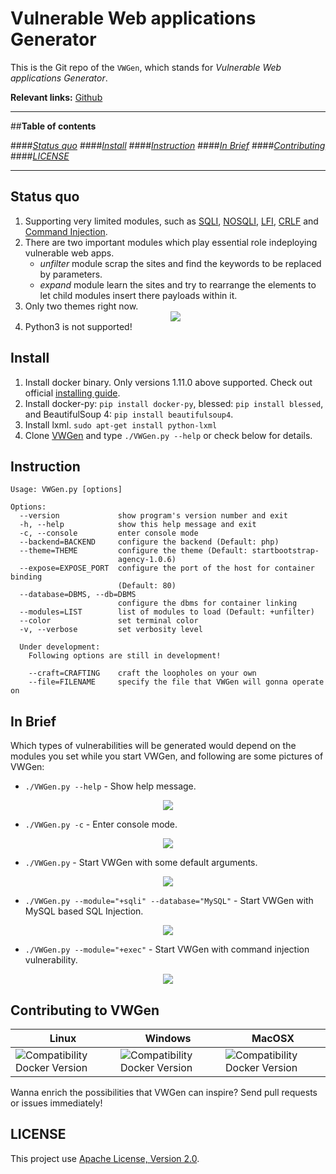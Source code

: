 # Vulnerable Web applications Generator

This is the Git repo of the `VWGen`, which stands for *Vulnerable Web applications Generator*.

**Relevant links:**
 [Github](https://github.com/qazbnm456/VWGen)

---------------------------------------

##**Table of contents**

####*[Status quo](#status)*
####*[Install](#install)*
####*[Instruction](#instruction)*
####*[In Brief](#brief)*
####*[Contributing](#contribute)*
####*[LICENSE](#license)*

---------------------------------------

<a name="status"></a>
## Status quo

1. Supporting very limited modules, such as [SQLI](https://www.owasp.org/index.php/SQL_Injection), [NOSQLI](https://www.owasp.org/index.php/Testing_for_NoSQL_injection), [LFI](https://www.owasp.org/index.php/Testing_for_Local_File_Inclusion), [CRLF](https://www.owasp.org/index.php/CRLF_Injection) and [Command Injection](https://www.owasp.org/index.php/Command_Injection).
2. There are two important modules which play essential role indeploying vulnerable web apps.
   - *unfilter* module scrap the sites and find the keywords to be replaced by parameters.
   - *expand* module learn the sites and try to rearrange the elements to let child modules insert there payloads within it.
3. Only two themes right now.
    <div align="center"><img src="http://i.imgur.com/goiRccC.png" /></div>
4. Python3 is not supported!

<a name="install"></a>
## Install

1. Install docker binary. Only versions 1.11.0 above supported. Check out official [installing guide](https://docs.docker.com/linux/).
2. Install docker-py: `pip install docker-py`, blessed: `pip install blessed`, and BeautifulSoup 4: `pip install beautifulsoup4`.
3. Install lxml. `sudo apt-get install python-lxml`
4. Clone [VWGen](https://github.com/qazbnm456/VWGen) and type `./VWGen.py --help` or check below for details.

<a name="instruction"></a>
## Instruction

    Usage: VWGen.py [options]

    Options:
      --version             show program's version number and exit
      -h, --help            show this help message and exit
      -c, --console         enter console mode
      --backend=BACKEND     configure the backend (Default: php)
      --theme=THEME         configure the theme (Default: startbootstrap-
                            agency-1.0.6)
      --expose=EXPOSE_PORT  configure the port of the host for container binding
                            (Default: 80)
      --database=DBMS, --db=DBMS
                            configure the dbms for container linking
      --modules=LIST        list of modules to load (Default: +unfilter)
      --color               set terminal color
      -v, --verbose         set verbosity level

      Under development:
        Following options are still in development!

        --craft=CRAFTING    craft the loopholes on your own
        --file=FILENAME     specify the file that VWGen will gonna operate on

<a name="brief"></a>
## In Brief

Which types of vulnerabilities will be generated would depend on the modules you set while you start VWGen, and following are some pictures of VWGen:

- `./VWGen.py --help` - Show help message.
<div align="center"><img src="http://i.imgur.com/pewfjhK.png" /></div>

- `./VWGen.py -c` - Enter console mode.
<div align="center"><img src="http://i.imgur.com/Px0DNGD.png" /></div>

- `./VWGen.py` - Start VWGen with some default arguments.
<div align="center"><img src="http://i.imgur.com/55RPixv.png" /></div>

- `./VWGen.py --module="+sqli" --database="MySQL"` - Start VWGen with MySQL based SQL Injection.
<div align="center"><img src="http://i.imgur.com/X5m0OkO.png" /></div>

- `./VWGen.py --module="+exec"` - Start VWGen with command injection vulnerability.
<div align="center"><img src="http://i.imgur.com/Rt0er9E.png" /></div>

<a name="contribute"></a>
## Contributing to VWGen

| Linux | Windows | MacOSX |
|------------------|---------|---------|
| ![Compatibility Docker Version](https://img.shields.io/badge/docker%20version-1.11.1-blue.svg) | ![Compatibility Docker Version](https://img.shields.io/badge/docker%20version-1.11.1-blue.svg) | ![Compatibility Docker Version](https://img.shields.io/badge/docker%20version-1.11.1-blue.svg) |

Wanna enrich the possibilities that VWGen can inspire? Send pull requests or issues immediately!

<a name="license"></a>
## LICENSE

This project use [Apache License, Version 2.0](https://github.com/qazbnm456/VWGen/blob/master/LICENSE).
